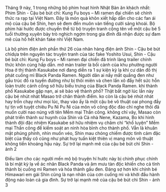 
Tháng 9 này, 1 trong những bộ phim hoạt hình Nhật Bản ăn khách nhất: Phim Shin - Cậu bé bút chì: Kung Fu boys – Mì ramen đại chiến sẽ chính thức ra rạp tại Việt Nam. Đây là món quà khôn xiết hấp dẫn cho các fan ái mộ của cậu bé Shin, hẹn sẽ đem đến muôn vàn tiếng cười sảng khoái. Bộ phim hài hước được chuyển thể từ bộ truyện tranh cộng tên về một cậu bé 5 tuổi thường xuyên bày trò nghịch ngợm trong gia đình đã nhận được sự đam mê của hồ hết khán fake nhí Việt Nam.



Là bộ phim điện ảnh phần thứ 26 của nhãn hàng điện ảnh Shin - Cậu bé bút chìdựa trên nguyên tác truyện tranh của tác fake Yoshito Usui, Shin - Cậu bé bút chì: Kung Fu boys – Mì ramen đại chiến đã trình làng trailer chính thức khôn cùng hấp dẫn. mở màn trailer là bối cảnh của khu phường người Hoa ở thị thành Kasukabe nơi đang diễn ra 1 sự kiện kỳ lạ khi cư dân đô thị phát cuồng mì Black Panda Ramen. Người dân ai nấy mắt quầng đen như gấu trúc đổ ra tuyến đường như bị thôi miên và chen lấn xô đẩy hết sức hỗn loàn trước cánh cổng sở hữu biểu trưng của Black Panda Ramen.
khi thành phố Kasukabe gặp nạn, ai sẽ bảo vệ thành phố? Thật bất ngờ lúc lần này cậu bé nhút nhát Masao trở chân thành điểm. ko còn là cậu bé nhút nhát hay trốn chạy như mọi lúc, thay vào ấy là một cậu bé võ thuật oai phong đầy tự tin với tuyệt chiêu Pu Ni Pu Ni của môn võ công độc đáo chỉ nghe thôi đã muốn cười nao núng với tên Mềm mại Thần công. không chỉ vây, Masao còn phát triển thành sư huynh của Shin và Cả nhà Nene, Kazama, Bo khi hình thành đội đặc nhiệm Kasukabe sở hữu nhiệm vụ chăm chỉ “khổ luyện” Mềm mại Thần công để kiểm soát an ninh hòa bình cho thành phố. Vẫn là khuân mặt phúng phính, nhìn muốn véo, Shin mau chóng chiếm được tình cảm đặc biệt của thầy cô cũng như phát huy tuấn kiệt thiên vị mang môn võ thuật không tiền khoáng hậu này.
Sự trở lại mạnh mẽ của cậu bé bút chì Shin - ảnh 2


Điều làm cho các người mến mộ bộ truyện hí hước này bị chinh phục chính là bí mật kỳ lạ về ác nhân Black Panda và âm mưu tàn độc khiến cho cả tỉnh thành bị cuồng mì Ramen và hóa thành gấu đen. Đáng sợ hơn khi chính bé Himawari em gái Shin cũng là nạn nhân của cơn cuồng mì và khởi đầu hành động náo loàn cả gia đình.
Sự trở lại mạnh mẽ của cậu bé bút chì Shin - ảnh 3


